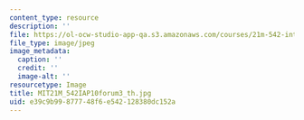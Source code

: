 ```yaml
---
content_type: resource
description: ''
file: https://ol-ocw-studio-app-qa.s3.amazonaws.com/courses/21m-542-interdisciplinary-approaches-to-musical-time-january-iap-2010/e39c9b99877748f6e542128380dc152a_MIT21M_542IAP10forum3_th.jpg
file_type: image/jpeg
image_metadata:
  caption: ''
  credit: ''
  image-alt: ''
resourcetype: Image
title: MIT21M_542IAP10forum3_th.jpg
uid: e39c9b99-8777-48f6-e542-128380dc152a
---
```

